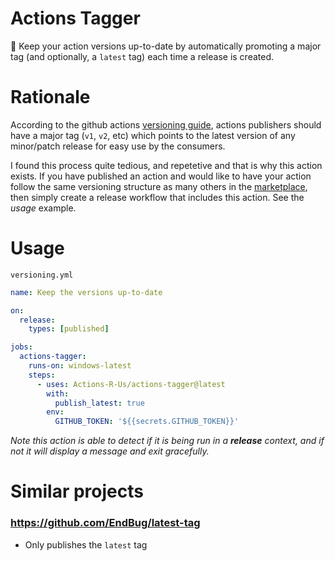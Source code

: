 # Actions Tagger
:speedboat: Keep your action versions up-to-date by automatically promoting a major tag (and optionally, a `latest` tag) each time a release is created.

# Rationale
According to the github actions [versioning guide](https://github.com/actions/toolkit/blob/master/docs/action-versioning.md#versioning), actions publishers should have a major tag (`v1`, `v2`, etc) which points to the latest version of any minor/patch release for easy use by the consumers.

I found this process quite tedious, and repetetive and that is why this action exists. If you have published an action and would like to have your action follow the same versioning structure as many others in the [marketplace](https://github.com/marketplace?type=actions), then simply create a release workflow that includes this action. See the _usage_ example.

# Usage

`versioning.yml`
```yaml
name: Keep the versions up-to-date

on:
  release:
    types: [published]

jobs:
  actions-tagger:
    runs-on: windows-latest
    steps:
      - uses: Actions-R-Us/actions-tagger@latest
        with:
          publish_latest: true
        env:
          GITHUB_TOKEN: '${{secrets.GITHUB_TOKEN}}'
```

_Note this action is able to detect if it is being run in a **release** context, and if not it will display a message and exit gracefully._

# Similar projects

### https://github.com/EndBug/latest-tag
- Only publishes the `latest` tag
